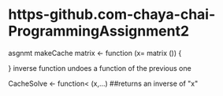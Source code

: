 # https-github.com-chaya-chai-ProgrammingAssignment2
asgnmt 
makeCache matrix <- function (x= matrix ()) {

} inverse function undoes a function of the previous one

CacheSolve <- function< (x,...) ##returns an inverse of "x"
